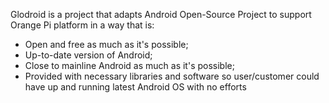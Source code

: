 Glodroid is a project that adapts Android Open-Source Project to support Orange Pi platform in a way that is:
* Open and free as much as it's possible;
* Up-to-date version of Android;
* Close to mainline Android as much as it's possible;
* Provided with necessary libraries and software so user/customer could have up and running latest Android OS with no efforts